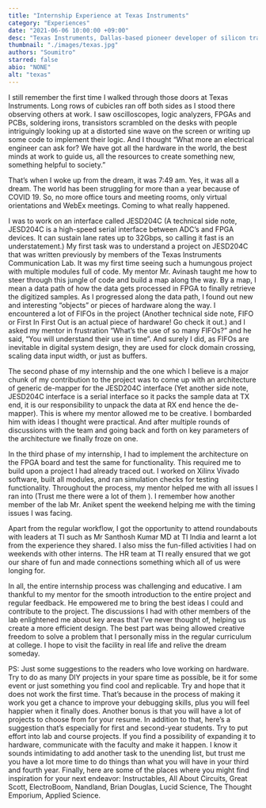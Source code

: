 ```yaml
---
title: "Internship Experience at Texas Instruments"
category: "Experiences"
date: "2021-06-06 10:00:00 +09:00"
desc: "Texas Instruments, Dallas-based pioneer developer of silicon transistors, pocket calculators, and semiconductor microprocessors, produces a wide range of electronics and hardware. Take a look at Soumitro’s Internship Experience at Texas Instruments."
thumbnail: "./images/texas.jpg"
authors: "Soumitro"
starred: false
abio: "NONE"
alt: "texas"
---
```




I still remember the first time I walked through those doors at Texas Instruments. Long rows of cubicles ran off both sides as I stood there observing others at work. I saw oscilloscopes, logic analyzers, FPGAs and PCBs, soldering irons, transistors scrambled on the desks with people intriguingly looking up at a distorted sine wave on the screen or writing up some code to implement their logic. And I thought “What more an electrical engineer can ask for? We have got all the hardware in the world, the best minds at work to guide us, all the resources to create something new, something helpful to society.” 

That’s when I woke up from the dream, it was 7:49 am. Yes, it was all a dream. The world has been struggling for more than a year because of COVID 19. So, no more office tours and meeting rooms, only virtual orientations and WebEx meetings. Coming to what really happened.

I was to work on an interface called JESD204C (A technical side note, JESD204C is a high-speed serial interface between ADC’s and FPGA devices. It can sustain lane rates up to 32Gbps, so calling it fast is an understatement.) My first task was to understand a project on JESD204C that was written previously by members of the Texas Instruments Communication Lab. It was my first time seeing such a humungous project with multiple modules full of code. My mentor Mr. Avinash taught me how to steer through this jungle of code and build a map along the way. By a map, I mean a data path of how the data gets processed in FPGA to finally retrieve the digitized samples. As I progressed along the data path, I found out new and interesting “objects” or pieces of hardware along the way. I encountered a lot of FIFOs in the project (Another technical side note, FIFO or First In First Out is an actual piece of hardware! Go check it out.) and I asked my mentor in frustration “What’s the use of so many FIFOs?” and he said, “You will understand their use in time”. And surely I did, as FIFOs are inevitable in digital system design, they are used for clock domain crossing, scaling data input width, or just as buffers.

The second phase of my internship and the one which I believe is a major chunk of my contribution to the project was to come up with an architecture of generic de-mapper for the JESD204C interface (Yet another side note, JESD204C interface is a serial interface so it packs the sample data at TX end, it is our responsibility to unpack the data at RX end hence the de-mapper). This is where my mentor allowed me to be creative. I bombarded him with ideas I thought were practical. And after multiple rounds of discussions with the team and going back and forth on key parameters of the architecture we finally froze on one.  

In the third phase of my internship, I had to implement the architecture on the FPGA board and test the same for functionality. This required me to build upon a project I had already traced out. I worked on Xilinx Vivado software, built all modules, and ran simulation checks for testing functionality. Throughout the process, my mentor helped me with all issues I ran into (Trust me there were a lot of them ). I remember how another member of the lab Mr. Aniket spent the weekend helping me with the timing issues I was facing. 

Apart from the regular workflow, I got the opportunity to attend roundabouts with leaders at TI such as Mr Santhosh Kumar MD at TI India and learnt a lot from the experience they shared. I also miss the fun-filled activities I had on weekends with other interns. The HR team at TI really ensured that we got our share of fun and made connections something which all of us were longing for.

In all, the entire internship process was challenging and educative. I am thankful to my mentor for the smooth introduction to the entire project and regular feedback. He empowered me to bring the best ideas I could and contribute to the project. The discussions I had with other members of the lab enlightened me about key areas that I’ve never thought of, helping us create a more efficient design. The best part was being allowed creative freedom to solve a problem that I personally miss in the regular curriculum at college. I hope to visit the facility in real life and relive the dream someday.


PS: Just some suggestions to the readers who love working on hardware. Try to do as many DIY projects in your spare time as possible, be it for some event or just something you find cool and replicable. Try and hope that it does not work the first time. That’s because in the process of making it work you get a chance to improve your debugging skills, plus you will feel happier when it finally does. Another bonus is that you will have a lot of projects to choose from for your resume. In addition to that, here’s a suggestion that’s especially for first and second-year students. Try to put effort into lab and course projects. If you find a possibility of expanding it to hardware, communicate with the faculty and make it happen. I know it sounds intimidating to add another task to the unending list, but trust me you have a lot more time to do things than what you will have in your third and fourth year. Finally, here are some of the places where you might find inspiration for your next endeavor: Instructables, All About Circuits, Great Scott, ElectroBoom, Nandland, Brian Douglas, Lucid Science, The Thought Emporium, Applied Science. 
